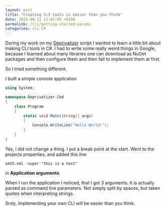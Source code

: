 ```yaml
---
layout: post
title: "Creating CLI tools is easier than you think"
date: 2021-08-11 21:03:03 +0100
permalink: /cli/getting-started-params
categories: cli C#
---
```


During my work on my [Deprivatizer](https://github.com/klimcio/deprivatizer) script I wanted to learn a little bit about making CLI tools in C#. I had to write some really weird things in Google, because I learned about many libraries one can download as NuGet packages and then configure them and then fail to implement them at first.

So I tried something different.

I built a simple console application

```c#
using System;

namespace Deprivatizer.Cmd
{
    class Program
    {
        static void Main(string[] args)
        {
            Console.WriteLine("Hello World!");
        }
    }
}
```

Yes, I did not change a thing.
I put a break point at the start.
Went to the projects properties, and added this line

    smth.xml -super "this is a test"

in **Application arguments**.

When I run the application I noticed, that I got 3 arguments. It is actually parsed as command line parameters. Not simply split by spaces, but taken quotes when interpreting strings.

Srsly, implementing your own CLI will be easier than you think.